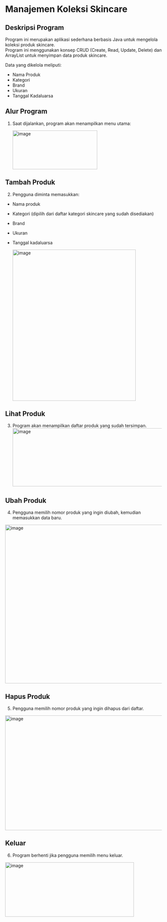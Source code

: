 # Manajemen Koleksi Skincare  

## Deskripsi Program  
Program ini merupakan aplikasi sederhana berbasis Java untuk mengelola koleksi produk skincare.  
Program ini menggunakan konsep CRUD (Create, Read, Update, Delete) dan ArrayList untuk menyimpan data produk skincare.  

Data yang dikelola meliputi:  
- Nama Produk  
- Kategori  
- Brand  
- Ukuran  
- Tanggal Kadaluarsa  

## Alur Program  
1. Saat dijalankan, program akan menampilkan menu utama:
   
   <img width="272" height="125" alt="image" src="https://github.com/user-attachments/assets/b3072541-f756-4677-979d-f7f35f2af119" />
   
## Tambah Produk
2. Pengguna diminta memasukkan:
- Nama produk
- Kategori (dipilih dari daftar kategori skincare yang sudah disediakan)
- Brand
- Ukuran
- Tanggal kadaluarsa
  
  <img width="396" height="486" alt="image" src="https://github.com/user-attachments/assets/288373bf-6ce9-4e9b-bd52-794a2489a054" />

## Lihat Produk
3. Program akan menampilkan daftar produk yang sudah tersimpan.
   <img width="606" height="187" alt="image" src="https://github.com/user-attachments/assets/6ce7ca68-0cc9-4ad8-8710-0bf81313d8f6" />

## Ubah Produk
4. Pengguna memilih nomor produk yang ingin diubah, kemudian memasukkan data baru.
<img width="621" height="510" alt="image" src="https://github.com/user-attachments/assets/4eeecf2e-9ae5-41a6-b591-1c8d076d37f0" />


## Hapus Produk
5. Pengguna memilih nomor produk yang ingin dihapus dari daftar.
<img width="613" height="369" alt="image" src="https://github.com/user-attachments/assets/9f136dc5-7ecc-483c-a00c-c246a365086c" />


## Keluar
6. Program berhenti jika pengguna memilih menu keluar.
<img width="414" height="175" alt="image" src="https://github.com/user-attachments/assets/ab0301f7-7fe3-487e-b971-9e27d28f3475" />


 
